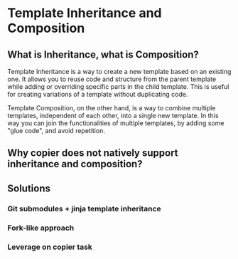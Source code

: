 # Template Inheritance and Composition

## What is Inheritance, what is Composition?

Template Inheritance is a way to create a new template based on an existing one. It
allows you to reuse code and structure from the parent template while adding or
overriding specific parts in the child template. This is useful for creating variations
of a template without duplicating code.

<!-- TODO: add an example of inheritance -->

Template Composition, on the other hand, is a way to combine multiple templates,
independent of each other, into a single new template. In this way you can join the
functionalities of multiple templates, by adding some "glue code", and avoid repetition.

<!-- TODO: add an example of composition -->

<!-- TODO? (not sure if it relevant...) add an operational distinction between the two -->

## Why copier does not natively support inheritance and composition?

<!-- TODO: add content, re-use content from https://github.com/copier-org/copier/issues/934#issuecomment-1518964035 -->

## Solutions

### Git submodules + jinja template inheritance

<!-- TODO: Add content-->

### Fork-like approach

<!-- TODO: Add content-->

### Leverage on copier task

<!-- TODO: Add content-->
